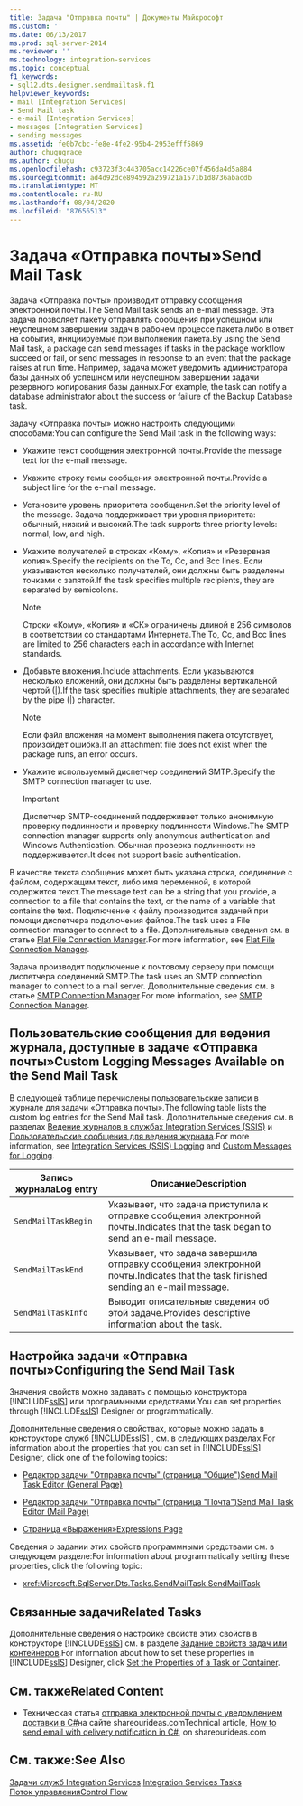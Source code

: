 ```yaml
---
title: Задача "Отправка почты" | Документы Майкрософт
ms.custom: ''
ms.date: 06/13/2017
ms.prod: sql-server-2014
ms.reviewer: ''
ms.technology: integration-services
ms.topic: conceptual
f1_keywords:
- sql12.dts.designer.sendmailtask.f1
helpviewer_keywords:
- mail [Integration Services]
- Send Mail task
- e-mail [Integration Services]
- messages [Integration Services]
- sending messages
ms.assetid: fe0b7cbc-fe8e-4fe2-95b4-2953efff5869
author: chugugrace
ms.author: chugu
ms.openlocfilehash: c93723f3c443705acc14226ce07f456da4d5a884
ms.sourcegitcommit: ad4d92dce894592a259721a1571b1d8736abacdb
ms.translationtype: MT
ms.contentlocale: ru-RU
ms.lasthandoff: 08/04/2020
ms.locfileid: "87656513"
---
```

# <a name="send-mail-task"></a><span data-ttu-id="1666c-102">Задача «Отправка почты»</span><span class="sxs-lookup"><span data-stu-id="1666c-102">Send Mail Task</span></span>
  <span data-ttu-id="1666c-103">Задача «Отправка почты» производит отправку сообщения электронной почты.</span><span class="sxs-lookup"><span data-stu-id="1666c-103">The Send Mail task sends an e-mail message.</span></span> <span data-ttu-id="1666c-104">Эта задача позволяет пакету отправлять сообщения при успешном или неуспешном завершении задач в рабочем процессе пакета либо в ответ на события, инициируемые при выполнении пакета.</span><span class="sxs-lookup"><span data-stu-id="1666c-104">By using the Send Mail task, a package can send messages if tasks in the package workflow succeed or fail, or send messages in response to an event that the package raises at run time.</span></span> <span data-ttu-id="1666c-105">Например, задача может уведомить администратора базы данных об успешном или неуспешном завершении задачи резервного копирования базы данных.</span><span class="sxs-lookup"><span data-stu-id="1666c-105">For example, the task can notify a database administrator about the success or failure of the Backup Database task.</span></span>  
  
 <span data-ttu-id="1666c-106">Задачу «Отправка почты» можно настроить следующими способами:</span><span class="sxs-lookup"><span data-stu-id="1666c-106">You can configure the Send Mail task in the following ways:</span></span>  
  
-   <span data-ttu-id="1666c-107">Укажите текст сообщения электронной почты.</span><span class="sxs-lookup"><span data-stu-id="1666c-107">Provide the message text for the e-mail message.</span></span>  
  
-   <span data-ttu-id="1666c-108">Укажите строку темы сообщения электронной почты.</span><span class="sxs-lookup"><span data-stu-id="1666c-108">Provide a subject line for the e-mail message.</span></span>  
  
-   <span data-ttu-id="1666c-109">Установите уровень приоритета сообщения.</span><span class="sxs-lookup"><span data-stu-id="1666c-109">Set the priority level of the message.</span></span> <span data-ttu-id="1666c-110">Задача поддерживает три уровня приоритета: обычный, низкий и высокий.</span><span class="sxs-lookup"><span data-stu-id="1666c-110">The task supports three priority levels: normal, low, and high.</span></span>  
  
-   <span data-ttu-id="1666c-111">Укажите получателей в строках «Кому», «Копия» и «Резервная копия».</span><span class="sxs-lookup"><span data-stu-id="1666c-111">Specify the recipients on the To, Cc, and Bcc lines.</span></span> <span data-ttu-id="1666c-112">Если указываются несколько получателей, они должны быть разделены точками с запятой.</span><span class="sxs-lookup"><span data-stu-id="1666c-112">If the task specifies multiple recipients, they are separated by semicolons.</span></span>  
  
    > [!NOTE]  
    >  <span data-ttu-id="1666c-113">Строки «Кому», «Копия» и «СК» ограничены длиной в 256 символов в соответствии со стандартами Интернета.</span><span class="sxs-lookup"><span data-stu-id="1666c-113">The To, Cc, and Bcc lines are limited to 256 characters each in accordance with Internet standards.</span></span>  
  
-   <span data-ttu-id="1666c-114">Добавьте вложения.</span><span class="sxs-lookup"><span data-stu-id="1666c-114">Include attachments.</span></span> <span data-ttu-id="1666c-115">Если указываются несколько вложений, они должны быть разделены вертикальной чертой (|).</span><span class="sxs-lookup"><span data-stu-id="1666c-115">If the task specifies multiple attachments, they are separated by the pipe (|) character.</span></span>  
  
    > [!NOTE]  
    >  <span data-ttu-id="1666c-116">Если файл вложения на момент выполнения пакета отсутствует, произойдет ошибка.</span><span class="sxs-lookup"><span data-stu-id="1666c-116">If an attachment file does not exist when the package runs, an error occurs.</span></span>  
  
-   <span data-ttu-id="1666c-117">Укажите используемый диспетчер соединений SMTP.</span><span class="sxs-lookup"><span data-stu-id="1666c-117">Specify the SMTP connection manager to use.</span></span>  
  
    > [!IMPORTANT]  
    >  <span data-ttu-id="1666c-118">Диспетчер SMTP-соединений поддерживает только анонимную проверку подлинности и проверку подлинности Windows.</span><span class="sxs-lookup"><span data-stu-id="1666c-118">The SMTP connection manager supports only anonymous authentication and Windows Authentication.</span></span> <span data-ttu-id="1666c-119">Обычная проверка подлинности не поддерживается.</span><span class="sxs-lookup"><span data-stu-id="1666c-119">It does not support basic authentication.</span></span>  
  
 <span data-ttu-id="1666c-120">В качестве текста сообщения может быть указана строка, соединение с файлом, содержащим текст, либо имя переменной, в которой содержится текст.</span><span class="sxs-lookup"><span data-stu-id="1666c-120">The message text can be a string that you provide, a connection to a file that contains the text, or the name of a variable that contains the text.</span></span> <span data-ttu-id="1666c-121">Подключение к файлу производится задачей при помощи диспетчера подключения файлов.</span><span class="sxs-lookup"><span data-stu-id="1666c-121">The task uses a File connection manager to connect to a file.</span></span> <span data-ttu-id="1666c-122">Дополнительные сведения см. в статье [Flat File Connection Manager](../connection-manager/file-connection-manager.md).</span><span class="sxs-lookup"><span data-stu-id="1666c-122">For more information, see [Flat File Connection Manager](../connection-manager/file-connection-manager.md).</span></span>  
  
 <span data-ttu-id="1666c-123">Задача производит подключение к почтовому серверу при помощи диспетчера соединений SMTP.</span><span class="sxs-lookup"><span data-stu-id="1666c-123">The task uses an SMTP connection manager to connect to a mail server.</span></span> <span data-ttu-id="1666c-124">Дополнительные сведения см. в статье [SMTP Connection Manager](../connection-manager/smtp-connection-manager.md).</span><span class="sxs-lookup"><span data-stu-id="1666c-124">For more information, see [SMTP Connection Manager](../connection-manager/smtp-connection-manager.md).</span></span>  
  
## <a name="custom-logging-messages-available-on-the-send-mail-task"></a><span data-ttu-id="1666c-125">Пользовательские сообщения для ведения журнала, доступные в задаче «Отправка почты»</span><span class="sxs-lookup"><span data-stu-id="1666c-125">Custom Logging Messages Available on the Send Mail Task</span></span>  
 <span data-ttu-id="1666c-126">В следующей таблице перечислены пользовательские записи в журнале для задачи «Отправка почты».</span><span class="sxs-lookup"><span data-stu-id="1666c-126">The following table lists the custom log entries for the Send Mail task.</span></span> <span data-ttu-id="1666c-127">Дополнительные сведения см. в разделах [Ведение журналов в службах Integration Services (SSIS)](../performance/integration-services-ssis-logging.md) и [Пользовательские сообщения для ведения журнала](../custom-messages-for-logging.md).</span><span class="sxs-lookup"><span data-stu-id="1666c-127">For more information, see [Integration Services &#40;SSIS&#41; Logging](../performance/integration-services-ssis-logging.md) and [Custom Messages for Logging](../custom-messages-for-logging.md).</span></span>  
  
|<span data-ttu-id="1666c-128">Запись журнала</span><span class="sxs-lookup"><span data-stu-id="1666c-128">Log entry</span></span>|<span data-ttu-id="1666c-129">Описание</span><span class="sxs-lookup"><span data-stu-id="1666c-129">Description</span></span>|  
|---------------|-----------------|  
|`SendMailTaskBegin`|<span data-ttu-id="1666c-130">Указывает, что задача приступила к отправке сообщения электронной почты.</span><span class="sxs-lookup"><span data-stu-id="1666c-130">Indicates that the task began to send an e-mail message.</span></span>|  
|`SendMailTaskEnd`|<span data-ttu-id="1666c-131">Указывает, что задача завершила отправку сообщения электронной почты.</span><span class="sxs-lookup"><span data-stu-id="1666c-131">Indicates that the task finished sending an e-mail message.</span></span>|  
|`SendMailTaskInfo`|<span data-ttu-id="1666c-132">Выводит описательные сведения об этой задаче.</span><span class="sxs-lookup"><span data-stu-id="1666c-132">Provides descriptive information about the task.</span></span>|  
  
## <a name="configuring-the-send-mail-task"></a><span data-ttu-id="1666c-133">Настройка задачи «Отправка почты»</span><span class="sxs-lookup"><span data-stu-id="1666c-133">Configuring the Send Mail Task</span></span>  
 <span data-ttu-id="1666c-134">Значения свойств можно задавать с помощью конструктора [!INCLUDE[ssIS](../../includes/ssis-md.md)] или программными средствами.</span><span class="sxs-lookup"><span data-stu-id="1666c-134">You can set properties through [!INCLUDE[ssIS](../../includes/ssis-md.md)] Designer or programmatically.</span></span>  
  
 <span data-ttu-id="1666c-135">Дополнительные сведения о свойствах, которые можно задать в конструкторе служб [!INCLUDE[ssIS](../../includes/ssis-md.md)] , см. в следующих разделах.</span><span class="sxs-lookup"><span data-stu-id="1666c-135">For information about the properties that you can set in [!INCLUDE[ssIS](../../includes/ssis-md.md)] Designer, click one of the following topics:</span></span>  
  
-   [<span data-ttu-id="1666c-136">Редактор задачи "Отправка почты" (страница "Общие")</span><span class="sxs-lookup"><span data-stu-id="1666c-136">Send Mail Task Editor &#40;General Page&#41;</span></span>](../general-page-of-integration-services-designers-options.md)  
  
-   [<span data-ttu-id="1666c-137">Редактор задачи "Отправка почты" (страница "Почта")</span><span class="sxs-lookup"><span data-stu-id="1666c-137">Send Mail Task Editor &#40;Mail Page&#41;</span></span>](../send-mail-task-editor-mail-page.md)  
  
-   [<span data-ttu-id="1666c-138">Страница «Выражения»</span><span class="sxs-lookup"><span data-stu-id="1666c-138">Expressions Page</span></span>](../expressions/expressions-page.md)  
  
 <span data-ttu-id="1666c-139">Сведения о задании этих свойств программными средствами см. в следующем разделе:</span><span class="sxs-lookup"><span data-stu-id="1666c-139">For information about programmatically setting these properties, click the following topic:</span></span>  
  
-   <xref:Microsoft.SqlServer.Dts.Tasks.SendMailTask.SendMailTask>  
  
## <a name="related-tasks"></a><span data-ttu-id="1666c-140">Связанные задачи</span><span class="sxs-lookup"><span data-stu-id="1666c-140">Related Tasks</span></span>  
 <span data-ttu-id="1666c-141">Дополнительные сведения о настройке свойств этих свойств в конструкторе [!INCLUDE[ssIS](../../includes/ssis-md.md)] см. в разделе [Задание свойств задач или контейнеров](../set-the-properties-of-a-task-or-container.md).</span><span class="sxs-lookup"><span data-stu-id="1666c-141">For information about how to set these properties in [!INCLUDE[ssIS](../../includes/ssis-md.md)] Designer, click [Set the Properties of a Task or Container](../set-the-properties-of-a-task-or-container.md).</span></span>  
  
## <a name="related-content"></a><span data-ttu-id="1666c-142">См. также</span><span class="sxs-lookup"><span data-stu-id="1666c-142">Related Content</span></span>  
  
-   <span data-ttu-id="1666c-143">Техническая статья [oтправка электронной почты с уведомлением доставки в C#](https://go.microsoft.com/fwlink/?LinkId=237625)на сайте shareourideas.com</span><span class="sxs-lookup"><span data-stu-id="1666c-143">Technical article, [How to send email with delivery notification in C#](https://go.microsoft.com/fwlink/?LinkId=237625), on shareourideas.com</span></span>  
  
## <a name="see-also"></a><span data-ttu-id="1666c-144">См. также:</span><span class="sxs-lookup"><span data-stu-id="1666c-144">See Also</span></span>  
 <span data-ttu-id="1666c-145">[Задачи служб Integration Services](integration-services-tasks.md) </span><span class="sxs-lookup"><span data-stu-id="1666c-145">[Integration Services Tasks](integration-services-tasks.md) </span></span>  
 [<span data-ttu-id="1666c-146">Поток управления</span><span class="sxs-lookup"><span data-stu-id="1666c-146">Control Flow</span></span>](control-flow.md)  
  
  
